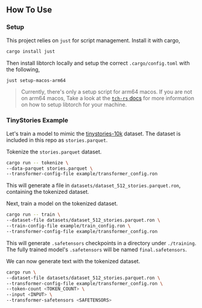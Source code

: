 ## How To Use
### Setup
This project relies on `just` for script management. Install it with cargo,

```sh
cargo install just
```

Then install libtorch locally and setup the correct `.cargo/config.toml` with the following,
```sh
just setup-macos-arm64 
```

> Currently, there's only a setup script for arm64 macos. If you are not on arm64 macos, Take a look at the [`tch-rs` docs](https://github.com/LaurentMazare/tch-rs) for more information on how to setup libtorch for your machine.

### TinyStories Example
Let's train a model to mimic the [tinystories-10k](https://huggingface.co/datasets/flpelerin/tinystories-10k) dataset. The dataset is included in this repo as `stories.parquet`.

Tokenize the `stories.parquet` dataset. 
```sh
cargo run -- tokenize \
--data-parquet stories.parquet \
--transformer-config-file example/transformer_config.ron
```
This will generate a file in `datasets/dataset_512_stories.parquet.ron`, containing the tokenized dataset.

Next, train a model on the tokenized dataset.
```sh
cargo run -- train \
--dataset-file datasets/dataset_512_stories.parquet.ron \
--train-config-file example/train_config.ron \
--transformer-config-file example/transformer_config.ron
```
This will generate `.safetensors` checkpoints in a directory under `./training`. The fully trained model's `.safetensors` will be named `final.safetensors`.

We can now generate text with the tokenized dataset.
```sh
cargo run \
--dataset-file datasets/dataset_512_stories.parquet.ron \
--transformer-config-file example/transformer_config.ron \
--token-count <TOKEN_COUNT> \
--input <INPUT> \
--transformer-safetensors <SAFETENSORS>
```
